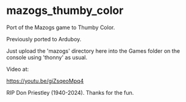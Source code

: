# mazogs_thumby_color

Port of the Mazogs game to Thumby Color.

Previously ported to Arduboy.

Just upload the 'mazogs' directory here into the Games folder on the console
using 'thonny' as usual.

Video at:

https://youtu.be/giZsqeoMpq4 

RIP Don Priestley (1940-2024). Thanks for the fun.
